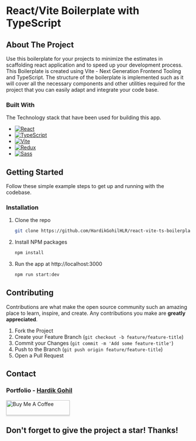 # React/Vite Boilerplate with TypeScript

<!-- ABOUT THE PROJECT -->
## About The Project

Use this boilerplate for your projects to minimize the estimates in scaffolding react application and to speed up your development process. This Boilerplate is created using Vite - Next Generation Frontend Tooling and TypeScript. The structure of the boilerplate is implemented such as it will cover all the necessary components and other utilities required for the project that you can easily adapt and integrate your code base.


### Built With

The Technology stack that have been used for building this app.

* [![React][React.js]][React-url]
* [![TypeScript][TypeScript]][Typescript-url]
* [![Vite][Vite]][Vite-url]
* [![Redux][Redux]][Redux-url]
* [![Sass][Sass]][Sass-url]


<!-- GETTING STARTED -->
## Getting Started

Follow these simple example steps to get up and running with the codebase.

### Installation

1. Clone the repo
   ```sh
   git clone https://github.com/HardikGohilHLR/react-vite-ts-boilerplate.git
   ```
2. Install NPM packages
   ```sh
   npm install
   ```
3. Run the app at http://localhost:3000
   ```sh
   npm run start:dev
   ```

<!-- CONTRIBUTING -->
## Contributing

Contributions are what make the open source community such an amazing place to learn, inspire, and create. Any contributions you make are **greatly appreciated**.

1. Fork the Project
2. Create your Feature Branch (`git checkout -b feature/feature-title`)
3. Commit your Changes (`git commit -m 'Add some feature-title'`)
4. Push to the Branch (`git push origin feature/feature-title`)
5. Open a Pull Request


<!-- CONTACT -->
## Contact

### Portfolio - [Hardik Gohil](https://hardikgohilhlr.tech)

<a href="https://www.buymeacoffee.com/hardikgohilhlr" target="_blank"><img src="https://www.buymeacoffee.com/assets/img/custom_images/orange_img.png" alt="Buy Me A Coffee" style="height: 41px !important;width: 174px !important;box-shadow: 0px 3px 2px 0px rgba(190, 190, 190, 0.5) !important;-webkit-box-shadow: 0px 3px 2px 0px rgba(190, 190, 190, 0.5) !important;" ></a>

## Don't forget to give the project a star! Thanks!

[React.js]: https://img.shields.io/badge/react-%2320232a.svg?style=for-the-badge&logo=react&logoColor=%2361DAFB
[React-url]: https://reactjs.org/
[Typescript]: https://img.shields.io/badge/typescript-%23007ACC.svg?style=for-the-badge&logo=typescript&logoColor=white
[Typescript-url]: https://www.typescriptlang.org/
[Vite]: https://img.shields.io/badge/vite-%23646CFF.svg?style=for-the-badge&logo=vite&logoColor=white
[Vite-url]: https://vitejs.dev/
[Redux]: https://img.shields.io/badge/redux-%23593d88.svg?style=for-the-badge&logo=redux&logoColor=white
[Redux-url]: https://redux-toolkit.js.org/
[Sass]: https://img.shields.io/badge/SASS-hotpink.svg?style=for-the-badge&logo=SASS&logoColor=white
[Sass-url]: https://sass-lang.com/